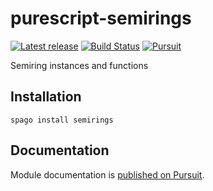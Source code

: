# purescript-semirings

[![Latest release](http://img.shields.io/github/release/purescript/purescript-semirings.svg)](https://github.com/purescript/purescript-semirings/releases)
[![Build Status](https://github.com/purescript/purescript-semirings/workflows/CI/badge.svg?branch=master)](https://github.com/purescript/purescript-semirings/actions?query=workflow%3ACI+branch%3Amaster)
[![Pursuit](https://pursuit.purescript.org/packages/purescript-semirings/badge)](https://pursuit.purescript.org/packages/purescript-semirings)

Semiring instances and functions

## Installation

```
spago install semirings
```

## Documentation

Module documentation is [published on Pursuit](http://pursuit.purescript.org/packages/purescript-semirings).
